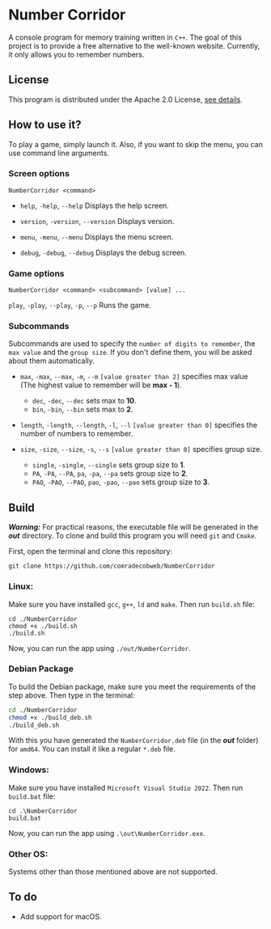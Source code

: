 # Number Corridor


A console program for memory training written in `C++`. The goal of this project is to provide a free 
alternative to the well-known website. Currently, it only allows you to remember numbers.


## License


This program is distributed under the Apache 2.0 License, [see details](LICENSE.md).


## How to use it?

To play a game, simply launch it. Also, if you want to skip the menu, you can use command line arguments.


### Screen options

```
NumberCorridor <command>
```

* `help`, `-help`, `--help`
Displays the help screen.

* `version`, `-version`, `--version`
Displays version.

* `menu`, `-menu`, `--menu`
Displays the menu screen.

* `debug`, `-debug`, `--debug`
Displays the debug screen.

### Game options

```
NumberCorridor <command> <subcommand> [value] ...
```


`play`, `-play`, `--play`, `-p`, `--p` Runs the game.


### Subcommands

Subcommands are used to specify the `number of digits to remember`, the `max value` and the `group size`. If you don't 
define them, you will be asked about them automatically.

*  `max`, `-max`, `--max`, `-m`, `--m` `[value greater than 2]` specifies max value (The highest value to remember will
be **max - 1**).

    * `dec`, `-dec`, `--dec` sets max to **10**.
    * `bin`, `-bin`, `--bin` sets max to **2**.


*  `length`, `-length`, `--length`, `-l`, `--l` `[value greater than 0]` specifies the number of numbers to remember.


*  `size`, `-size`, `--size`, `-s`, `--s` `[value greater than 0]` specifies group size.
    * `single`, `-single`, `--single` sets group size to **1**.
    * `PA`, `-PA`, `--PA`, `pa`, `-pa`, `--pa` sets group size to **2**.
    * `PAO`, `-PAO`, `--PAO`, `pao`, `-pao`, `--pao` sets group size to **3**.


## Build


***Warning:***
For practical reasons, the executable file will be generated in the ***out*** directory.
To clone and build this program you will need `git` and `Cmake`.

First, open the terminal and clone this repository:


`git clone https://github.com/comradecobweb/NumberCorridor`


### Linux:


Make sure you have installed `gcc`, `g++`, `ld` and `make`.
Then run `build.sh` file:

```shell
cd ./NumberCorridor
chmod +x ./build.sh
./build.sh
```

Now, you can run the app using `./out/NumberCorridor`.


### Debian Package


To build the Debian package, make sure you meet the requirements of the step above. Then type in the terminal:

```sh
cd ./NumberCorridor
chmod +x ./build_deb.sh
./build_deb.sh
```

With this you have generated the `NumberCorridor.deb` file (in the ***out*** folder) for `amd64`. You can install it like
a regular `*.deb` file.


### Windows:


Make sure you have installed `Microsoft Visual Studio 2022`. Then run `build.bat` file:

```shell
cd .\NumberCorridor
build.bat
```

Now, you can run the app using `.\out\NumberCorridor.exe`.


### Other OS:


Systems other than those mentioned above are not supported.


## To do


- Add support for macOS.